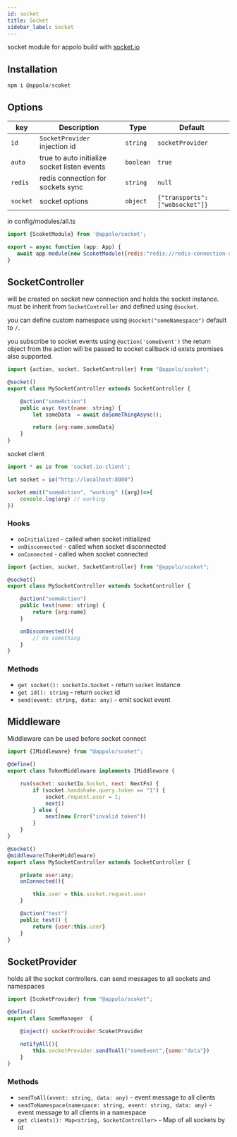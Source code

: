 ```yaml
---
id: socket
title: Socket
sidebar_label: Socket
---
```

socket module for appolo build with [socket.io](https://socket.io/)

## Installation

```javascript
npm i @appolo/scoket
```

## Options
| key | Description | Type | Default
| --- | --- | --- | --- |
| `id` | `SocketProvider` injection id | `string`|  `socketProvider`|
| `auto` | true to auto initialize socket listen events | `boolean` | `true` |
| `redis` | redis connection for sockets sync   | `string` | `null` |
| `socket` | socket options | `object` | `{"transports": ["websocket"]}` |

in config/modules/all.ts

```javascript
import {ScoketModule} from '@appolo/socket';

export = async function (app: App) {
   await app.module(new ScoketModule({redis:"redis://redis-connection-string"}));
}
```


## SocketController
will be created on socket new connection and holds the socket instance.
must be inherit from `SocketController` and defined using `@socket`.

you can define custom namespace using `@socket("someNamespace")` default to `/`.

you subscribe to socket events using `@action('someEvent')` the return object from the action will be passed to socket callback id exists
promises also supported.

```javascript
import {action, socket, SocketController} from "@appolo/scoket";

@socket()
export class MySocketController extends SocketController {

    @action("someAction")
    public asyc test(name: string) {
        let someData  = await doSomeThingAsync();

        return {arg:name,someData}
    }
}
```
socket client
```javascript
import * as io from 'socket.io-client';

let socket = io("http://localhost:8080")

socket.emit("someAction", "working" ({arg})=>{
    console.log(arg) // working
})

```
### Hooks
- `onInitialized` - called when socket initialized
- `onDisconnected` - called when socket disconnected
- `onConnected` - called when socket connected


```javascript
import {action, socket, SocketController} from "@appolo/scoket";

@socket()
export class MySocketController extends SocketController {

    @action("someAction")
    public test(name: string) {
        return {arg:name}
    }

    onDisconnected(){
        // do something
    }
}
```

### Methods
- `get socket(): socketIo.Socket` - return `socket` instance
- `get id(): string` - return `socket` id
- `send(event: string, data: any)`  - emit socket event

## Middleware
Middleware can be used before socket connect

```javascript
import {IMiddleware} from "@appolo/scoket";

@define()
export class TokenMiddleware implements IMiddleware {

    run(socket: socketIo.Socket, next: NextFn) {
        if (socket.handshake.query.token == "1") {
            socket.request.user = 1;
            next()
        } else {
            next(new Error("invalid token"))
        }
    }
}
```

```javascript
@socket()
@middleware(TokenMiddleware)
export class MySocketController extends SocketController {

    private user:any;
    onConnected(){

        this.user = this.socket.request.user
    }

    @action("test")
    public test() {
        return {user:this.user}
    }
}
```


## SocketProvider
holds all the socket controllers.
can send messages to all sockets and namespaces


```javascript
import {ScoketProvider} from "@appolo/scoket";

@define()
export class SomeManager  {

    @inject() socketProvider:ScoketProvider

    notifyAll(){
        this.socketProvider.sendToAll("someEvent",{some:"data"})
    }
}
```

### Methods
- `sendToAll(event: string, data: any)` - event message to all clients
- `sendToNamespace(namespace: string, event: string, data: any)` - event message to all clients in a namespace
- `get clients(): Map<string, SocketController>` - Map of all sockets by id